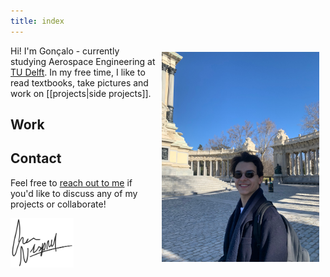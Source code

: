 ```yaml
---
title: index
---
```


<img src="attachments/me/me2.jpg" align="right" width="50%" style="margin: 10px;">


Hi! I'm Gonçalo - currently studying Aerospace Engineering at [TU Delft](https://www.tudelft.nl/en/). In my free time, I like to read textbooks, take pictures and work on [[projects|side projects]].

<!-- <iframe src="projects" width="45%" height="500px" style="border-radius: 10px;"></iframe> -->

## Work



## Contact

Feel free to [reach out to me](/contact) if you'd like to discuss any of my projects or collaborate!

<div align="left">
  <img src="attachments/me/Logo.png" width="20%">
</div>

<p style="clear:both;"></p>